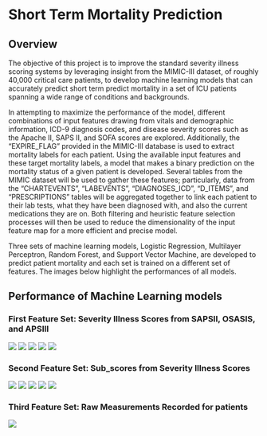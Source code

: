 # Short Term Mortality Prediction

## Overview

The objective of this project is to improve the standard severity illness scoring systems by leveraging insight from the MIMIC-III dataset, of roughly 40,000 critical care patients, to develop machine learning models that can accurately predict short term predict mortality in a set of ICU patients spanning a wide range of conditions and backgrounds.

In attempting to maximize the performance of the model, different combinations of input features drawing from vitals and demographic information, ICD-9 diagnosis codes, and disease severity scores such as the Apache II, SAPS II, and SOFA scores are explored. Additionally, the “EXPIRE_FLAG” provided in the MIMIC-III database is used to extract mortality labels for each patient. Using the available input features and these target mortality labels, a model that makes a binary prediction on the mortality status of a given patient is developed. Several tables from the MIMIC dataset will be used to gather these features; particularly, data from the “CHARTEVENTS”, “LABEVENTS”, “DIAGNOSES_ICD”, “D_ITEMS”, and “PRESCRIPTIONS” tables will be aggregated together to link each patient to their lab tests, what they have been diagnosed with, and also the current medications they are on. Both filtering and heuristic feature selection processes will then be used to reduce the dimensionality of the input feature map for a more efficient and precise model.

Three sets of machine learning models, Logistic Regression, Multilayer Perceptron, Random Forest, and Support Vector Machine, are developed to predict patient mortality and each set is trained on a different set of features. The images below highlight the performances of all models.

## Performance of Machine Learning models

### First Feature Set: Severity Illness Scores from SAPSII, OSASIS, and APSIII
![](figures/Illness_scores/logistic_regression.png)
![](figures/Illness_scores/mlp.png)
![](figures/Illness_scores/random_forest.png)
![](figures/Illness_scores/svm.png)
![](figures/Illness_scores/confusion_matrix.png)

### Second Feature Set: Sub_scores from Severity Illness Scores
![](figures/Subscores/logistic_regression.png)
![](figures/Subscores/mlp.png)
![](figures/Subscores/random_forest.png)
![](figures/Subscores/svm.png)
![](figures/Subscores/confusion_matrix.png)

### Third Feature Set: Raw Measurements Recorded for patients
![](figures/Raw_features/all_models.png)
